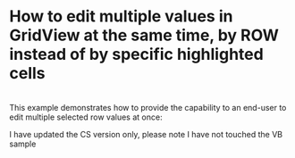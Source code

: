 # How to edit multiple values in GridView at the same time, by ROW instead of by specific highlighted cells


<p><br />
This example demonstrates how to provide the capability to an end-user to edit multiple selected row values at once:<br />
</p>

<p>
  I have updated the CS version only, please note I have not touched the VB sample
</p>

<br/>



